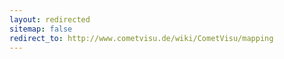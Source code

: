 ```yaml
---
layout: redirected
sitemap: false
redirect_to: http://www.cometvisu.de/wiki/CometVisu/mapping
---
```


